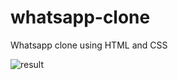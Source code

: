 # whatsapp-clone

Whatsapp clone using HTML and CSS


![result](https://user-images.githubusercontent.com/87665631/155210503-ffbba35a-3914-4766-a073-101ab2916616.png)
